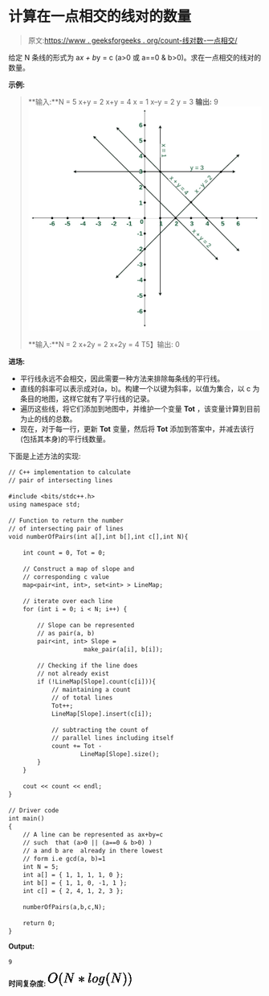 # 计算在一点相交的线对的数量

> 原文:[https://www . geeksforgeeks . org/count-线对数-一点相交/](https://www.geeksforgeeks.org/count-number-of-pairs-of-lines-intersecting-at-a-point/)

给定 N 条线的形式为 a*x + b*y = c (a>0 或 a==0 & b>0)。求在一点相交的线对的数量。

**示例:**

> **输入:**N = 5
> x+y = 2
> x+y = 4
> x = 1
> x–y = 2
> y = 3
> **输出:** 9
> [![](img/9c37728e0979e6fa5d112963afd2827d.png)](https://media.geeksforgeeks.org/wp-content/cdn-uploads/20190814131132/Count-number-of-pairs-of-intersecting-lines.jpg)
> 
> **输入:**N = 2
> x+2y = 2
> x+2y = 4
> T5】输出: 0

**进场:**

*   平行线永远不会相交，因此需要一种方法来排除每条线的平行线。
*   直线的斜率可以表示成对(a，b)。构建一个以键为斜率，以值为集合，以 c 为条目的地图，这样它就有了平行线的记录。
*   遍历这些线，将它们添加到地图中，并维护一个变量 **Tot** ，该变量计算到目前为止的线的总数。
*   现在，对于每一行，更新 **Tot** 变量，然后将 **Tot** 添加到答案中，并减去该行(包括其本身)的平行线数量。

下面是上述方法的实现:

```
// C++ implementation to calculate
// pair of intersecting lines

#include <bits/stdc++.h>
using namespace std;

// Function to return the number 
// of intersecting pair of lines
void numberOfPairs(int a[],int b[],int c[],int N){

    int count = 0, Tot = 0;

    // Construct a map of slope and 
    // corresponding c value
    map<pair<int, int>, set<int> > LineMap;

    // iterate over each line
    for (int i = 0; i < N; i++) {

        // Slope can be represented
        // as pair(a, b)
        pair<int, int> Slope =
                     make_pair(a[i], b[i]);

        // Checking if the line does 
        // not already exist
        if (!LineMap[Slope].count(c[i])){
            // maintaining a count
            // of total lines
            Tot++;
            LineMap[Slope].insert(c[i]);

            // subtracting the count of
            // parallel lines including itself
            count += Tot - 
                    LineMap[Slope].size();
        }
    }

    cout << count << endl;
}

// Driver code
int main()
{
    // A line can be represented as ax+by=c
    // such  that (a>0 || (a==0 & b>0) ) 
    // a and b are  already in there lowest
    // form i.e gcd(a, b)=1
    int N = 5;
    int a[] = { 1, 1, 1, 1, 0 };
    int b[] = { 1, 1, 0, -1, 1 };
    int c[] = { 2, 4, 1, 2, 3 };

    numberOfPairs(a,b,c,N);

    return 0;
}
```

**Output:**

```
9

```

**时间复杂度:** ![O(N*log(N))](img/9f5efaf5d44bf0e8e8ca33023c13c86c.png "Rendered by QuickLaTeX.com")